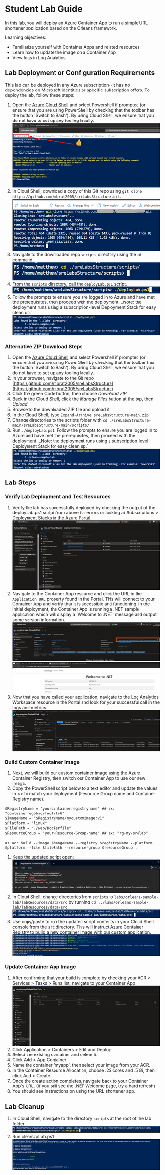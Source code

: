 # Student Lab Guide

In this lab, you will deploy an Azure Container App to run a simple URL shortener application based on the Orleans framework. 

Learning objectives:

* Familiarize yourself with Container Apps and related resources
* Learn how to update the image on a Container App
* View logs in Log Analytics

## Lab Deployment or Configuration Requirements

This lab can be deployed in any Azure subscription--it has no dependencies on Microsoft identities or specific subscription offers. To deploy the lab, follow these steps:

1. Open the [Azure Cloud Shell](https://shell.azure.com) and select Powershell if prompted (or ensure that you are using PowerShell by checking that the toolbar has the button 'Switch to Bash'). By using Cloud Shell, we ensure that you do not have to set up any tooling locally.
![Cloud Shell using PowerShell mode](./assets/cloudShellInPwshMode.png)
1. In Cloud Shell, download a copy of this Git repo using `git clone https://github.com/mbrat2005/sreLabsStructure.git`.
![Cloning Git repo](./assets/image.png)
1. Navigate to the downloaded repo `scripts` directory using the `cd` command.
![alt text](./assets/image-1.png)
1. From the `scripts` directory, call the `deployLab.ps1` script.
![alt text](./assets/image-2.png)
1. Follow the prompts to ensure you are logged in to Azure and have met the prerequisites, then proceed with the deployment. _Note: the deployment runs using a subscription-level Deployment Stack for easy clean up.`
![alt text](./assets/image-3.png)

### Alternative ZIP Download Steps

1. Open the [Azure Cloud Shell](https://shell.azure.com) and select Powershell if prompted (or ensure that you are using PowerShell by checking that the toolbar has the button 'Switch to Bash'). By using Cloud Shell, we ensure that you do not have to set up any tooling locally.
1. In your browser, navigate to the Git repo [https://github.com/mbrat2005/sreLabsStructure](https://github.com/mbrat2005/sreLabsStructure)
1. Click the green Code button, then choose _Download ZIP_
1. Back in the Cloud Shell, click the _Manage Files_ button at the top, then _Upload_
1. Browse to the downloaded ZIP file and upload it
1. In the Cloud Shell, type `Expand-Archive sreLabsStructure-main.zip`
1. Change directories to the scripts folder with `cd ./sreLabsStructure-main/sreLabsStructure-main/scripts/`
1. Run `./deployLab.ps1`. Follow the prompts to ensure you are logged in to Azure and have met the prerequisites, then proceed with the deployment. _Note: the deployment runs using a subscription-level Deployment Stack for easy clean up.`
![alt text](./assets/image-3.png)

## Lab Steps

### Verify Lab Deployment and Test Resources

1. Verify the lab has successfully deployed by checking the output of the deployLab.ps1 script from above for errors or looking at Subscriptions > Deployment Stacks in the Azure Portal.
![Subscription-level Deployment Stacks](./assets/subDeploymentStacks.png)
1. Navigate to the Container App resource and click the URL in the `Application URL` property found in the Portal. This will connect to your Container App and verify that it is accessible and functioning. In the initial deployment, the Container App is running a .NET sample application which will display a 'Welcome to .NET' message and output some version information.
![aca url](./assets/image-4.png)
![.net welcome](./assets/image-5.png)
1. Now that you have called your application, navigate to the Log Analytics Workspace resource in the Portal and look for your successful call in the logs and metrics.
![ala](./assets/image-6.png)

### Build Custom Container Image

1. Next, we will build our custom container image using the Azure Container Registry, then switch our Container App to use our new image:
1. Copy the PowerShell script below to a text editor and update the values in <> to match your deployment (Resource Group name and Container Registry name). 

  ```azurepowershell
$RegistryName = "yourcontainerregistryname" ## ex: "containerregbbvqrfwqlrtv6"
$ImageName = "$RegistryName/mycustomimage:v1"
$Platform = "linux"
$FilePath = "./web/Dockerfile"
$ResourceGroup = "your-Resource-Group-name" ## ex: "rg-my-srelab"

az acr build --image $imageName --registry $registryName --platform $platform --file $filePath --resource-group $resourceGroup .
  ```

1. Keep the updated script open:
![pasted and updated in notepad](./assets/image-7.png)
1. In Cloud Shell, change directories from `scripts` to `labs/orleans-sample-lab/labResources/data/src` by running `cd ../labs/orleans-sample-lab/labResources/data/src`
![change dirs](./assets/image-8.png)
1. Use copy/paste to run the updated script contents in your Cloud Shell console from the `src` directory. This will instruct Azure Container Registry to build a new container image with our custom application.
![pasted in cloud shell](./assets/image-9.png)

### Update Container App Image

1. After confirming that your build is complete by checking your ACR > Services > Tasks > Runs list, navigate to your Container App
![ACR Runs List](./assets/image-10.png)
1. Click Application > Containers > Edit and Deploy.
1. Select the existing container and delete it.
1. Click Add > App Container
1. Name the container 'myapp', then select your image from your ACR.
1. In the Container Resource Allocation, choose .25 cores and .5 Gi, then click Add > Create.
1. Once the create action completes, navigate back to your Container App's URL. (If you still see the .NET Welcome page, try a hard refresh)
1. You should see instructions on using the URL shortener app.

## Lab Cleanup

1. In Cloud Shell, navigate to the directory `scripts` at the root of the lab folder
![clean up scripts](./assets/image-11.png)
1. Run cleanUpLab.ps1
![run clean up](./assets/image-12.png)